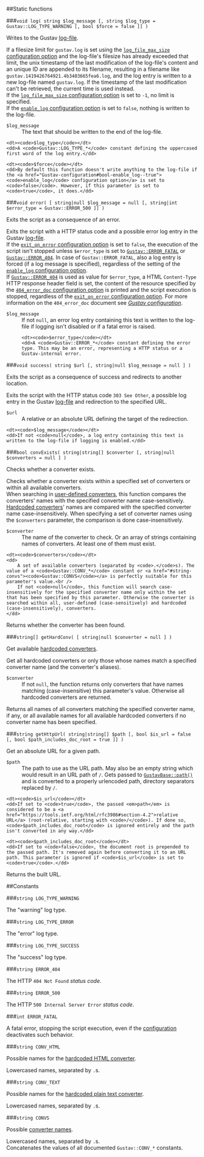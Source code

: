 ##Static functions

###`void log( string $log_message [, string $log_type = Gustav::LOG_TYPE_WARNING [, bool $force = false ]] )`

Writes to the Gustav [log-file](Log-files).

If a filesize limit for `gustav.log` is set using the [`log_file_max_size` configuration option](Gustav-configuration#stringint-log_file_max_size---1) and the log-file's filesize has already exceeded that limit, the unix timestamp of the last modification of the log-file's content and an unique ID are appended to its filename, resulting in a filename like `gustav.1419426764921.4b3403665fea6.log`, and the log entry is written to a new log-file named `gustav.log`. If the timestamp of the last modification can't be retrieved, the current time is used instead.  
If the [`log_file_max_size` configuration option](Gustav-configuration#stringint-log_file_max_size---1) is set to `-1`, no limit is specified.  
If the [`enable_log` configuration option](Gustav-configuration#bool-enable_log--true) is set to `false`, nothing is written to the log-file.

<dl>
    <dt><code>$log_message</code></dt>
    <dd>The text that should be written to the end of the log-file.</dd>

    <dt><code>$log_type</code></dt>
    <dd>A <code>Gustav::LOG_TYPE_*</code> constant defining the uppercased first word of the log entry.</dd>

    <dt><code>$force</code></dt>
    <dd>By default this function doesn't write anything to the log-file if the <a href="Gustav-configuration#bool-enable_log--true"><code>enable_log</code> configuration option</a> is set to <code>false</code>. However, if this parameter is set to <code>true</code>, it does.</dd>
</dl>

###`void error( [ string|null $log_message = null [, string|int $error_type = Gustav::ERROR_500 ]] )`

Exits the script as a consequence of an error.

Exits the script with a HTTP status code and a possible error log entry in the Gustav [log-file](Log-files).  
If the [`exit_on_error` configuration option](Gustav-configuration#bool-exit_on_error--true) is set to `false`, the execution of the script isn't stopped unless `$error_type` is set to [`Gustav::ERROR_FATAL`](#int-error_fatal) or [`Gustav::ERROR_404`](#string-error_404). In case of `Gustav::ERROR_FATAL`, also a log entry is forced (if a log message is specified), regardless of the setting of the [`enable_log` configuration option](Gustav-configuration#bool-enable_log--true).  
If [`Gustav::ERROR_404`](#string-error_404) is used as value for `$error_type`, a HTML `Content-Type` HTTP response header field is set, the content of the resource specified by the [`404_error_doc` configuration option](Gustav-configuration#string-404_error_doc--) is printed and the script execution is stopped, regardless of the [`exit_on_error` configuration option](Gustav-configuration#bool-exit_on_error--true). For more information on the `404_error_doc` document see [*Gustav configuration*](Gustav-configuration#string-404_error_doc--).

<dl>
    <dt><code>$log_message</code></dt>
    <dd>If not <code>null</code>, an error log entry containing this text is written to the log-file if logging isn't disabled or if a fatal error is raised.

    <dt><code>$error_type</code></dt>
    <dd>A <code>Gustav::ERROR_*</code> constant defining the error type. This may be an error, representing a HTTP status or a Gustav-internal error.
</dl>

###`void success( string $url [, string|null $log_message = null ] )`

Exits the script as a consequence of success and redirects to another location.

Exits the script with the HTTP status code `303 See Other`, a possible log entry in the Gustav [log-file](Log-files) and redirection to the specified URL.

<dl>
    <dt><code>$url</code></dt>
    <dd>A relative or an absolute URL defining the target of the redirection.</dd>

    <dt><code>$log_message</code></dt>
    <dd>If not <code>null</code>, a log entry containing this text is written to the log-file if logging is enabled.</dd>
</dl>

###`bool convExists( string|string[] $converter [, string|null $converters = null ] )`

Checks whether a converter exists.

Checks whether a converter exists within a specified set of converters or within all available converters.  
When searching in [user-defined converters](User-defined-converters), this function compares the converters' names with the specified converter name case-sensitively. [Hardcoded converters](Converting-source-content#hardcoded-converters)' names are compared with the specified converter name case-insensitively. When specifying a set of converter names using the `$converters` parameter, the comparison is done case-insensitively.

<dl>
    <dt><code>$converter</code></dt>
    <dd>The name of the converter to check. Or an array of strings containing names of converters. At least one of them must exist.</dd>

    <dt><code>$converters</code></dt>
    <dd>
        A set of available converters (separated by <code>.</code>s). The value of a <code>Gustav::CONV_*</code> constant or <a href="#string-convs"><code>Gustav::CONVS</code></a> is perfectly suitable for this parameter's value.<br />
        If not <code>null</code>, this function will search case-insensitively for the specified converter name only within the set that has been specified by this parameter. Otherwise the converter is searched within all, user-defined (case-sensitively) and hardcoded (case-insensitively), converters.
    </dd>
</dl>

Returns whether the converter has been found.

###`string[] getHardConv( [ string|null $converter = null ] )`

Get available [hardcoded converters](Converting-source-content#hardcoded-converters).

Get all hardcoded converters or only those whose names match a specified converter name (and the converter's aliases).

<dl>
    <dt><code>$converter</code></dt>
    <dd>If not <code>null</code>, the function returns only converters that have names matching (case-insensitive) this parameter's value. Otherwise all hardcoded converters are returned.</dd>
</dl>

Returns all names of all converters matching the specified converter name, if any, or all available names for all available hardcoded converters if no converter name has been specified.

###`string getHttpUrl( string|string[] $path [, bool $is_url = false [, bool $path_includes_doc_root = true ]] )`

Get an absolute URL for a given path.

<dl>
    <dt><code>$path</code></dt>
    <dd>The path to use as the URL path. May also be an empty string which would result in an URL path of <code>/</code>. Gets passed to <a href="Private-API%3a-GustavBase#string-path-stringstring-path_segment--stringstring-path_segment--stringstring---"><code>GustavBase::path()</code></a> and is converted to a properly urlencoded path, directory separators replaced by <code>/</code>.</dd>
    
    <dt><code>$is_url</code></dt>
    <dd>If set to <code>true</code>, the passed <em>path</em> is considered to be a <a href="https://tools.ietf.org/html/rfc3986#section-4.2">relative URL</a> (root-relative, starting with <code>/</code>). If done so, <code>$path_includes_doc_root</code> is ignored entirely and the path isn't converted in any way.</dd>
    
    <dt><code>$path_includes_doc_root</code></dt>
    <dd>If set to <code>false</code>, the document root is prepended to the passed path. It's removed again before converting it to an URL path. This parameter is ignored if <code>$is_url</code> is set to <code>true</code>.</dd>
</dl>

Returns the built URL.



##Constants

###`string LOG_TYPE_WARNING`

The "warning" log type.
    
###`string LOG_TYPE_ERROR`

The "error" log type.
    
###`string LOG_TYPE_SUCCESS`

The "success" log type.

###`string ERROR_404`

The HTTP `404 Not Found` *status code*.

###`string ERROR_500`

The HTTP `500 Internal Server Error` *status code*.

###`int ERROR_FATAL`

A fatal error, stopping the script execution, even if the [configuration](Gustav-configuration#bool-exit_on_error--true) deactivates such behavior.

###`string CONV_HTML`

Possible names for the [hardcoded HTML converter](Converting-source-content#the-html-converter-htmlhtm).

Lowercased names, separated by `.`s.

###`string CONV_TEXT`

Possible names for the [hardcoded plain text converter](Converting-source-content#the-plain-text-converter-txttextplain).

Lowercased names, separated by `.`s.

###`string CONVS`

Possible [converter names](Converting-source-content#hardcoded-converters).

Lowercased names, separated by `.`s.  
Concatenates the values of all documented `Gustav::CONV_*` constants.